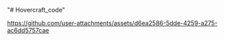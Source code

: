 "# Hovercraft_code" 

https://github.com/user-attachments/assets/d6ea2586-5dde-4259-a275-ac6dd5757cae
